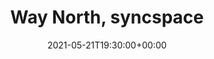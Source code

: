 ---
templateKey: event
id: E1A36828-F739-B0C7-9FFC-F45524A34F39
date: 2021-05-21T19:30:00+00:00
eventTime: '7:30pm'
title: Way North, syncspace
artist: Way North
city: Interweb
venue: syncspace
group: Tim Shia
guests: Petr Cancura, Michael Herring, Rebecca Hennessy
---